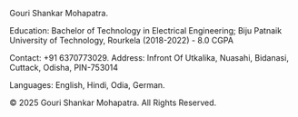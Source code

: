 Gouri Shankar Mohapatra.

Education: Bachelor of Technology in Electrical Engineering; Biju Patnaik University of Technology, Rourkela (2018-2022) - 8.0 CGPA

Contact: +91 6370773029.
Address: Infront Of Utkalika, Nuasahi, Bidanasi, Cuttack, Odisha, PIN-753014

Languages: English, Hindi, Odia, German.

© 2025 Gouri Shankar Mohapatra. All Rights Reserved.

